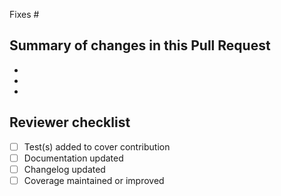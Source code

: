 Fixes #

## Summary of changes in this Pull Request

*
*
*

## Reviewer checklist

- [ ] Test(s) added to cover contribution
- [ ] Documentation updated
- [ ] Changelog updated
- [ ] Coverage maintained or improved